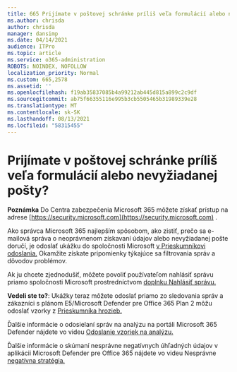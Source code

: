 ```yaml
---
title: 665 Prijímate v poštovej schránke príliš veľa formulácií alebo nevyžiadanej pošty?
ms.author: chrisda
author: chrisda
manager: dansimp
ms.date: 04/14/2021
audience: ITPro
ms.topic: article
ms.service: o365-administration
ROBOTS: NOINDEX, NOFOLLOW
localization_priority: Normal
ms.custom: 665,2578
ms.assetid: ''
ms.openlocfilehash: f19ab35837085b4a99212ab445d815a899c2c9df
ms.sourcegitcommit: ab75f66355116e995b3cb5505465b31989339e28
ms.translationtype: MT
ms.contentlocale: sk-SK
ms.lasthandoff: 08/13/2021
ms.locfileid: "58315455"
---
```

# <a name="are-you-receiving-too-much-phish-or-spam-in-your-mailbox"></a>Prijímate v poštovej schránke príliš veľa formulácií alebo nevyžiadanej pošty?

**Poznámka** Do Centra zabezpečenia Microsoft 365 môžete získať prístup na adrese [https://security.microsoft.com](https://security.microsoft.com) .

Ako správca Microsoft 365 najlepším spôsobom, ako zistiť, prečo sa e-mailová správa o neoprávnenom získavaní údajov alebo nevyžiadanej pošte doručí, je odoslať ukážku do spoločnosti Microsoft [v Prieskumníkovi odoslania.](https://security.microsoft.com/reportsubmission) Okamžite získate pripomienky týkajúce sa filtrovania správ a dôvodov problémov.

Ak ju chcete zjednodušiť, môžete povoliť používateľom nahlásiť správu priamo spoločnosti Microsoft prostredníctvom [doplnku Nahlásiť správu.](https://appsource.microsoft.com/product/office/WA104381180?src=office&tab=Overview)

**Vedeli ste to?**: Ukážky [](https://security.microsoft.com/messagetrace) teraz môžete odoslať priamo zo sledovania správ a zákazníci s plánom E5/Microsoft Defender pre Office 365 Plan 2 môžu odoslať vzorky z [Prieskumníka hrozieb.](https://docs.microsoft.com/microsoft-365/security/office-365-security/threat-explorer)

Ďalšie informácie o odosielaní správ na analýzu na portáli Microsoft 365 Defender nájdete vo videu [Odoslanie vzoriek na analýzu.](https://go.microsoft.com/fwlink/?linkid=2166435)

Ďalšie informácie o skúmaní nesprávne negatívnych úhľadných údajov v aplikácii Microsoft Defender pre Office 365 nájdete vo videu Nesprávne [negatívna stratégia.](https://go.microsoft.com/fwlink/?linkid=2166434)
